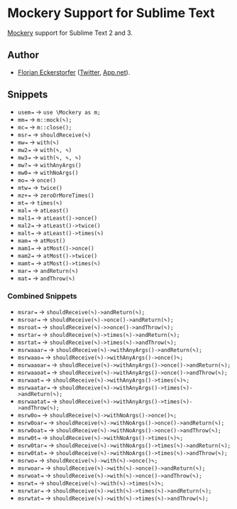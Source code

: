 Mockery Support for Sublime Text
================================

[Mockery](https://github.com/padraic/mockery) support for Sublime Text 2 and 3.

Author
------

- [Florian Eckerstorfer](http://florian.ec) ([Twitter](http://twitter.com/Florian_), [App.net](https://alpha.app.net/florian)).

Snippets
--------

- `usem⇥` → `use \Mockery as m;`
- `mm⇥` → `m::mock(✎);`
- `mc⇥` → `m::close();`
- `msr⇥` → `shouldReceive(✎)`
- `mw⇥` → `with(✎)`
- `mw2⇥` → `with(✎, ✎)`
- `mw3⇥` → `with(✎, ✎, ✎)`
- `mw?⇥` → `withAnyArgs()`
- `mw0⇥` → `withNoArgs()`
- `mo⇥` → `once()`
- `mtw⇥` → `twice()`
- `mz+⇥` → `zeroOrMoreTimes()`
- `mt⇥` → `times(✎)`
- `mal⇥` → `atLeast()`
- `mal1⇥` → `atLeast()->once()`
- `mal2⇥` → `atLeast()->twice()`
- `malt⇥` → `atLeast()->times(✎)`
- `mam⇥` → `atMost()`
- `mam1⇥` → `atMost()->once()`
- `mam2⇥` → `atMost()->twice()`
- `mamt⇥` → `atMost()->times(✎)`
- `mar⇥` → `andReturn(✎)`
- `mat⇥` → `andThrow(✎)`

### Combined Snippets

- `msrar⇥` → `shouldReceive(✎)->andReturn(✎);`
- `msroar⇥` → `shouldReceive(✎)->once()->andReturn(✎);`
- `msroat⇥` → `shouldReceive(✎)->>once()->andThrow(✎);`
- `msrtar⇥` → `shouldReceive(✎)->times(✎)->andReturn(✎);`
- `msrtat⇥` → `shouldReceive(✎)->times(✎)->andThrow(✎);`
- `msrwaaar⇥` → `shouldReceive(✎)->withAnyArgs()->andReturn(✎);`
- `msrwaao⇥` → `shouldReceive(✎)->withAnyArgs()->once()✎;`
- `msrwaaoar⇥` → `shouldReceive(✎)->withAnyArgs()->once()->andReturn(✎);`
- `msrwaaoat⇥` → `shouldReceive(✎)->withAnyArgs()->once()->andThrow(✎);`
- `msrwaat⇥` → `shouldReceive(✎)->withAnyArgs()->times(✎)✎;`
- `msrwaatar⇥` → `shouldReceive(✎)->withAnyArgs()->times(✎)->andReturn(✎);`
- `msrwaatat⇥` → `shouldReceive(✎)->withAnyArgs()->times(✎)->andThrow(✎);`
- `msrw0o⇥` → `shouldReceive(✎)->withNoArgs()->once()✎;`
- `msrw0oar⇥` → `shouldReceive(✎)->withNoArgs()->once()->andReturn(✎);`
- `msrw0oat⇥` → `shouldReceive(✎)->withNoArgs()->once()->andThrow(✎);`
- `msrw0t⇥` → `shouldReceive(✎)->withNoArgs()->times(✎)✎;`
- `msrw0tar⇥` → `shouldReceive(✎)->withNoArgs()->times(✎)->andReturn(✎);`
- `msrw0tat⇥` → `shouldReceive(✎)->withNoArgs()->times(✎)->andThrow(✎);`
- `msrwo⇥` → `shouldReceive(✎)->with(✎)->once()✎;`
- `msrwoar⇥` → `shouldReceive(✎)->with(✎)->once()->andReturn(✎);`
- `msrwoat⇥` → `shouldReceive(✎)->with(✎)->once()->andThrow(✎);`
- `msrwt⇥` → `shouldReceive(✎)->with(✎)->times(✎)✎;`
- `msrwtar⇥` → `shouldReceive(✎)->with(✎)->times(✎)->andReturn(✎);`
- `msrwtat⇥` → `shouldReceive(✎)->with(✎)->times(✎)->andThrow(✎);`
